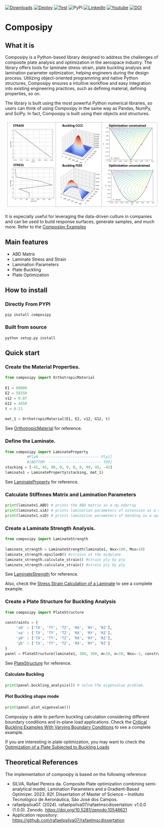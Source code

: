 [![Downloads](https://static.pepy.tech/badge/composipy)](https://pepy.tech/project/composipy)
[![Deploy](https://github.com/rafaelpsilva07/composipy/actions/workflows/python-publish.yml/badge.svg)](https://github.com/rafaelpsilva07/composipy/actions/workflows/python-publish.yml)
[![Test](https://github.com/rafaelpsilva07/composipy/actions/workflows/pytest_test.yml/badge.svg)](https://github.com/rafaelpsilva07/composipy/actions/workflows/pytest_test.yml)
![PyPI](https://img.shields.io/pypi/v/composipy)
[![LinkedIn](https://img.shields.io/badge/LinkedIn-0077B5?style=flat&logo=linkedin&logoColor=white)](https://www.linkedin.com/in/rafael-pereira-da-silva07/)
[![Youtube](https://img.shields.io/badge/YouTube-FF0000?style=for-the-badge&logo=youtube&logoColor=white)](https://www.youtube.com/watch?v=W4foqYR8IL0&t=622s&ab_channel=EngenhariaRefinada)
[![DOI](https://zenodo.org/badge/332543985.svg)](https://zenodo.org/badge/latestdoi/332543985)


# Composipy

## What it is

Composipy is a Python-based library designed to address the challenges of composite plate analysis and optimization in the aerospace industry. The library offers tools for laminate stress-strain, plate buckling analysis and lamination parameter optimization, helping engineers during the design process. Utilizing object-oriented programming and native Python structures, Composipy ensures a intuitive workflow and easy integration into existing engineering practices, such as defining material, defining properties, so on.

The library is built using the most powerful Python numerical libraries, so users can think of using Composipy in the same way as Pandas, NumPy, and SciPy. In fact, Composipy is built using their objects and structures.


<img src="https://github.com/rafaelpsilva07/composipy/blob/main/doc/images/composipy_features.PNG" width="700">


It is especially useful for leveraging the data-driven culture in companies and can be used to build response surfaces, generate samples, and much more. Refer to the [Composipy Examples](https://rafaelpsilva07.github.io/composipy/notebooks/index.html)


## Main features
- ABD Matrix
- Laminate Stress and Strain
- Lamination Parameters
- Plate Buckling
- Plate Optimization


## How to install

### Directly From PYPI

```shell
pip install composipy
```

### Built from source

```shell
python setup.py install
```

## Quick start

### Create the Material Properties.

```python
from composipy import OrthotropicMaterial
 
E1 = 60800
E2 = 58250
v12 = 0.07
G12 = 4550
t = 0.21

mat_1 = OrthotropicMaterial(E1, E2, v12, G12, t)
```

See [OrthotropicMaterial](https://rafaelpsilva07.github.io/composipy/reference/classes.html) for reference.


### Define the Laminate.

```python
from composipy import LaminateProperty
          #PlyN --------------------------- Ply1]
          #[BOTTOM  ------------------------ TOP]
stacking = [-45, 45, 90, 0, 0, 0, 0, 90, 45, -45]
laminate1 = LaminateProperty(stacking, mat_1)
```

See [LaminateProperty](https://rafaelpsilva07.github.io/composipy/reference/classes.html#laminateproperty) for reference.

### Calculate Stiffnnes Matrix and Lamination Parameters

```python
print(laminate1.ABD) # prints the ABD matrix as a np.ndarray
print(laminate1.xiA) # prints lamination parameters of extension as a np.ndarray
print(laminate1.xiD) # prints lamination parameters of bending as a np.ndarray
```


### Create a Laminate Strength Analysis.
```python
from composipy import LaminateStrength

laminate_strength = LaminateStrength(laminate1, Nxx=100, Mxx=10)
laminate_strength.epsilon0() #strains at the midplane
laminate_strength.calculate_strain() #strain ply by ply
laminate_strength.calculate_strain() #stress ply by ply
```
See [LaminateStrength](https://rafaelpsilva07.github.io/composipy/reference/classes.html#laminatestrength) for reference.

Also, check the [Stress Strain Calculation of a Laminate](https://rafaelpsilva07.github.io/composipy/notebooks/Stress_strain_of_laminate.html) to see a complete example.

### Create a Plate Structure for Buckling Analysis

```python
from composipy import PlateStructure
 
constraints = {    
     'x0' : ['TX', 'TY', 'TZ', 'RX', 'RY', 'RZ'],
     'xa' : ['TX', 'TY', 'TZ', 'RX', 'RY', 'RZ'],
     'y0' : ['TX', 'TY', 'TZ', 'RX', 'RY', 'RZ'],
     'yb' : ['TX', 'TY', 'TZ', 'RX', 'RY', 'RZ']
}
panel = PlateStructure(laminate1, 360, 360, m=10, n=10, Nxx=-1, constraints=constraints)
```

See [PlateStructure](https://rafaelpsilva07.github.io/composipy/reference/classes.html#platestructure) for reference.


#### Calculate Buckling
```python
print(panel.buckling_analysis()) # solve the eigenvalue problem.
```

#### Plot Buckling shape mode
```python
print(panel.plot_eigenvalue())
```

Composipy is able to perform buckling calculation considering different boundary conditions and in-plane load applications. Check the [Critical Buckling Examples With Varying Boundary Conditions](https://rafaelpsilva07.github.io/composipy/notebooks/Critical_buckling_varying_BCs.html) to see a complete example.


If you are interesting in plate optimization, you may want to check the [Optimization of a Plate Subjected to Buckling Loads](https://rafaelpsilva07.github.io/composipy/notebooks/Optimization_buckling.html)


## Theoretical References

The implementation of composipy is based on the following reference:

- SILVA, Rafael Pereira da. Composite Plate optimization combining semi-analytical model, Lamination Parameters and a Gradient-Based Optimizer. 2023. 82f. Dissertation of Master of Science – Instituto Tecnológico de Aeronáutica, São José dos Campos.
- rafaelpsilva07. (2024). rafaelpsilva07/rafaelmscdissertation: v1.0.0 (1.0.0). Zenodo. https://doi.org/10.5281/zenodo.10546621
- Application repository: https://github.com/rafaelpsilva07/rafaelmscdissertation
